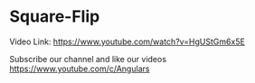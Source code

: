 # Square-Flip

Video Link:  https://www.youtube.com/watch?v=HgUStGm6x5E

Subscribe our channel and like our videos https://www.youtube.com/c/Angulars

